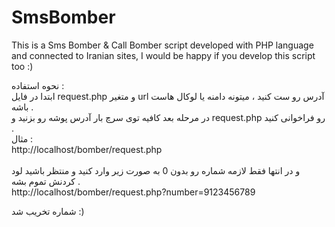 # SmsBomber
This is a Sms Bomber &amp; Call Bomber script developed with PHP language and connected to Iranian sites, I would be happy if you develop this script too :)

نحوه استفاده : <br>
ابتدا در فایل request.php و متغیر url آدرس رو ست کنید ، میتونه دامنه یا لوکال هاست باشه .<br>
در مرحله بعد کافیه توی سرچ بار آدرس پوشه رو بزنید و request.php رو فراخوانی کنید .<br>
مثال :<br>
http://localhost/bomber/request.php <br>
<br>
و در انتها فقط لازمه شماره رو بدون 0 به صورت زیر وارد کنید و منتظر باشید لود کردنش تموم بشه .<br>
http://localhost/bomber/request.php?number=9123456789

شماره تخریب شد :)
